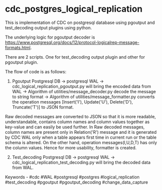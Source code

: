 # cdc_postgres_logical_replication
This is implementation of CDC on postgresql database using pgoutput and test_decoding output plugins using python.

The underlying logic for pgoutput decoder is https://www.postgresql.org/docs/12/protocol-logicalrep-message-formats.html.

There are 2 scripts. One for test_decoding output plugin and other for pgoutput plugin.

The flow of code is as follows: 

1. Pgoutput
Postgresql DB -> postgresql WAL -> cdc_logical_replication_pgoutput.py will bring the encoded data from WAL -> Algorithm of utilities/message_decoder.py decode the message to string format -> Algorithm of utilities/message_formatter.py converts the operation messages [Insert('I'), Update('U'), Delete('D'), Truncate('T')] to JSON format.

  Raw decoded messages are converted to JSON so that it is more readable, understandable, contains column names and column values together as key-value and can easily be used further. In Raw decoded messages, column names are present only in Relation('R') message and it is generated by CDC WAL only when a table appears first time in current run or the table schema is altered. On the other hand, operation messages(I,U,D,T) has only the column values. Hence for more usability, formatter is created.

2. Test_decoding
Postgresql DB -> postgresql WAL -> cdc_logical_replication_test_decoding.py will bring the decoded data from WAL.


Keywords - #cdc #WAL #postgresql #postgres #logical_replication #test_decoding #pgoutput #pgoutput_decoding #change_data_capture
